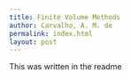 ```yaml
---
title: Finite Volume Methods
author: Carvalho, A. M. de
permalink: index.html
layout: post
---
```


This was written in the readme
